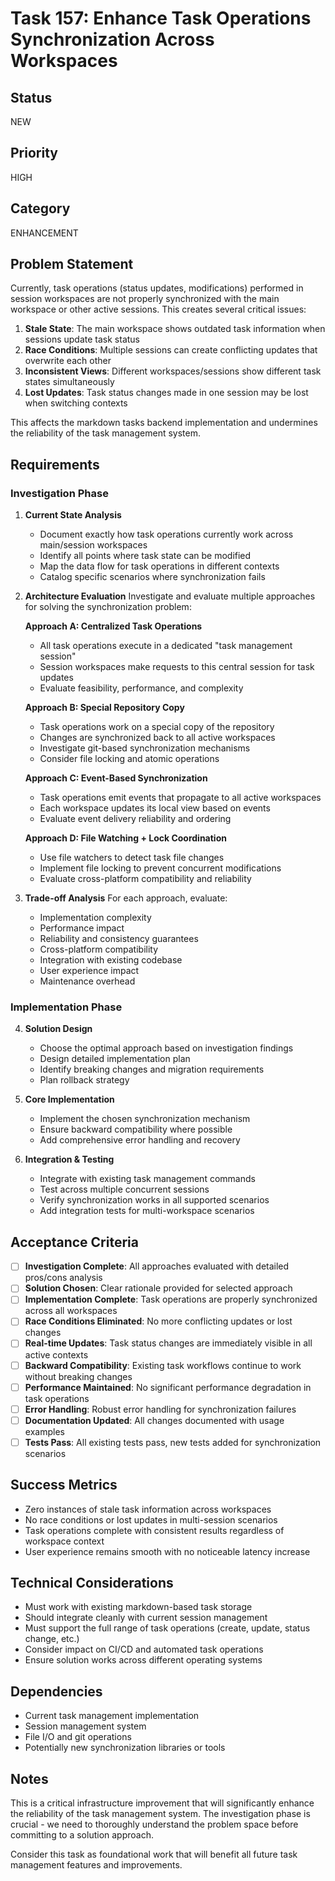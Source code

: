 # Task 157: Enhance Task Operations Synchronization Across Workspaces

## Status

NEW

## Priority

HIGH

## Category

ENHANCEMENT

## Problem Statement

Currently, task operations (status updates, modifications) performed in session workspaces are not properly synchronized with the main workspace or other active sessions. This creates several critical issues:

1. **Stale State**: The main workspace shows outdated task information when sessions update task status
2. **Race Conditions**: Multiple sessions can create conflicting updates that overwrite each other
3. **Inconsistent Views**: Different workspaces/sessions show different task states simultaneously
4. **Lost Updates**: Task status changes made in one session may be lost when switching contexts

This affects the markdown tasks backend implementation and undermines the reliability of the task management system.

## Requirements

### Investigation Phase

1. **Current State Analysis**

   - Document exactly how task operations currently work across main/session workspaces
   - Identify all points where task state can be modified
   - Map the data flow for task operations in different contexts
   - Catalog specific scenarios where synchronization fails

2. **Architecture Evaluation**
   Investigate and evaluate multiple approaches for solving the synchronization problem:

   **Approach A: Centralized Task Operations**

   - All task operations execute in a dedicated "task management session"
   - Session workspaces make requests to this central session for task updates
   - Evaluate feasibility, performance, and complexity

   **Approach B: Special Repository Copy**

   - Task operations work on a special copy of the repository
   - Changes are synchronized back to all active workspaces
   - Investigate git-based synchronization mechanisms
   - Consider file locking and atomic operations

   **Approach C: Event-Based Synchronization**

   - Task operations emit events that propagate to all active workspaces
   - Each workspace updates its local view based on events
   - Evaluate event delivery reliability and ordering

   **Approach D: File Watching + Lock Coordination**

   - Use file watchers to detect task file changes
   - Implement file locking to prevent concurrent modifications
   - Evaluate cross-platform compatibility and reliability

3. **Trade-off Analysis**
   For each approach, evaluate:
   - Implementation complexity
   - Performance impact
   - Reliability and consistency guarantees
   - Cross-platform compatibility
   - Integration with existing codebase
   - User experience impact
   - Maintenance overhead

### Implementation Phase

4. **Solution Design**

   - Choose the optimal approach based on investigation findings
   - Design detailed implementation plan
   - Identify breaking changes and migration requirements
   - Plan rollback strategy

5. **Core Implementation**

   - Implement the chosen synchronization mechanism
   - Ensure backward compatibility where possible
   - Add comprehensive error handling and recovery

6. **Integration & Testing**
   - Integrate with existing task management commands
   - Test across multiple concurrent sessions
   - Verify synchronization works in all supported scenarios
   - Add integration tests for multi-workspace scenarios

## Acceptance Criteria

- [ ] **Investigation Complete**: All approaches evaluated with detailed pros/cons analysis
- [ ] **Solution Chosen**: Clear rationale provided for selected approach
- [ ] **Implementation Complete**: Task operations are properly synchronized across all workspaces
- [ ] **Race Conditions Eliminated**: No more conflicting updates or lost changes
- [ ] **Real-time Updates**: Task status changes are immediately visible in all active contexts
- [ ] **Backward Compatibility**: Existing task workflows continue to work without breaking changes
- [ ] **Performance Maintained**: No significant performance degradation in task operations
- [ ] **Error Handling**: Robust error handling for synchronization failures
- [ ] **Documentation Updated**: All changes documented with usage examples
- [ ] **Tests Pass**: All existing tests pass, new tests added for synchronization scenarios

## Success Metrics

- Zero instances of stale task information across workspaces
- No race conditions or lost updates in multi-session scenarios
- Task operations complete with consistent results regardless of workspace context
- User experience remains smooth with no noticeable latency increase

## Technical Considerations

- Must work with existing markdown-based task storage
- Should integrate cleanly with current session management
- Must support the full range of task operations (create, update, status change, etc.)
- Consider impact on CI/CD and automated task operations
- Ensure solution works across different operating systems

## Dependencies

- Current task management implementation
- Session management system
- File I/O and git operations
- Potentially new synchronization libraries or tools

## Notes

This is a critical infrastructure improvement that will significantly enhance the reliability of the task management system. The investigation phase is crucial - we need to thoroughly understand the problem space before committing to a solution approach.

Consider this task as foundational work that will benefit all future task management features and improvements.
